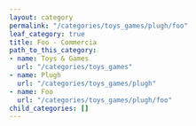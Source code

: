 ```yaml
---
layout: category
permalink: "/categories/toys_games/plugh/foo"
leaf_category: true
title: Foo - Commercia
path_to_this_category:
- name: Toys & Games
  url: "/categories/toys_games"
- name: Plugh
  url: "/categories/toys_games/plugh"
- name: Foo
  url: "/categories/toys_games/plugh/foo"
child_categories: []
---
```


